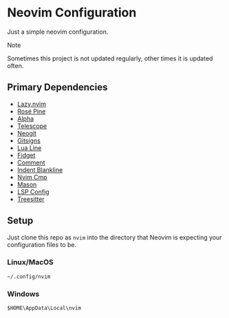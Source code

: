 # Neovim Configuration

Just a simple neovim configuration.

>[!NOTE]
> Sometimes this project is not updated regularly,
> other times it is updated often.

## Primary Dependencies

- [Lazy.nvim](https://github.com/folke/lazy.nvim)
- [Rosé Pine](https://github.com/rose-pine/neovim)
- [Alpha](https://github.com/goolord/alpha-nvim)
- [Telescope](https://github.com/nvim-telescope/telescope.nvim)
- [Neogit](https://github.com/NeogitOrg/neogit)
- [Gitsigns](https://github.com/lewis6991/gitsigns.nvim)
- [Lua Line](https://github.com/nvim-lualine/lualine.nvim)
- [Fidget](https://github.com/j-hui/fidget.nvim)
- [Comment](https://github.com/numToStr/Comment.nvim)
- [Indent Blankline](https://github.com/lukas-reineke/indent-blankline.nvim)
- [Nvim Cmp](https://github.com/hrsh7th/nvim-cmp)
- [Mason](https://github.com/williamboman/mason.nvim)
- [LSP Config](https://github.com/neovim/nvim-lspconfig)
- [Treesitter](https://github.com/nvim-treesitter/nvim-treesitter)

## Setup

Just clone this repo as `nvim` into the directory that Neovim is expecting your 
configuration files to be. 

### Linux/MacOS
`~/.config/nvim`

### Windows
`$HOME\AppData\Local\nvim`
